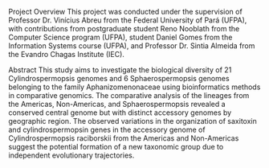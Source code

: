 Project Overview
This project was conducted under the supervision of Professor Dr. Vinícius Abreu from the Federal University of Pará (UFPA), with contributions from postgraduate student Reno Nooblath from the Computer Science program (UFPA), student Daniel Gomes from the Information Systems course (UFPA), and Professor Dr. Sintia Almeida from the Evandro Chagas Institute (IEC).

Abstract
This study aims to investigate the biological diversity of 21 Cylindrospermopsis genomes and 6 Sphaerospermopsis genomes belonging to the family Aphanizomenonaceae using bioinformatics methods in comparative genomics. The comparative analysis of the lineages from the Americas, Non-Americas, and Sphaerospermopsis revealed a conserved central genome but with distinct accessory genomes by geographic region. The observed variations in the organization of saxitoxin and cylindrospermopsin genes in the accessory genome of Cylindrospermopsis raciborskii from the Americas and Non-Americas suggest the potential formation of a new taxonomic group due to independent evolutionary trajectories.


